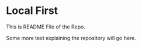 # Local First

This is README File of the Repo.

Some more text explaining the repository will go here.
